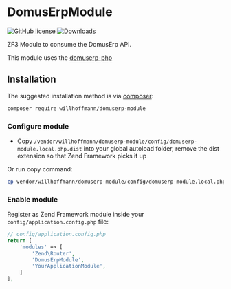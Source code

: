 # DomusErpModule

[![GitHub license](https://img.shields.io/github/license/Naereen/StrapDown.js.svg)](https://github.com/willhoffmann/DomusErpModule/blob/master/LICENSE)
[![Downloads](https://img.shields.io/packagist/dt/willhoffmann/domuserp-php.svg?style=flat-square)](https://packagist.org/packages/willhoffmann/domuserp-module)

ZF3 Module to consume the DomusErp API.

This module uses the [domuserp-php](https://github.com/willhoffmann/domuserp-php "willhoffmann/domuserp-php Package")

## Installation

The suggested installation method is via [composer](https://getcomposer.org/):

```sh
composer require willhoffmann/domuserp-module
```

### Configure module
* Copy `/vendor/willhoffmann/domuserp-module/config/domuserp-module.local.php.dist` into your global autoload folder, remove the dist extension so that Zend Framework picks it up

Or run copy command:

```sh
cp vendor/willhoffmann/domuserp-module/config/domuserp-module.local.php.dist config/autoload/domuserp-module.local.php
```

### Enable module 
Register as Zend Framework module inside your ```config/application.config.php``` file:
```php
// config/application.config.php
return [
    'modules' => [
        'Zend\Router',
        'DomusErpModule',
        'YourApplicationModule',
    ]
],
```